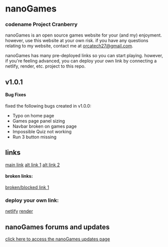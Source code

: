 # nanoGames
### codename Project Cranberry

nanoGames is an open source games website for your (and my) enjoyment. however, use this website at your own risk. if you have any questions relating to my website, contact me at orcatech27@gmail.com.

nanoGames has many pre-deployed links so you can start playing. however, if you're feeling advanced, you can deploy your own link by connecting a netlify, render, etc. project to this repo.

## v1.0.1
#### Bug Fixes

fixed the following bugs created in v1.0.0:

- Typo on home page
- Games page panel sizing
- Navbar broken on games page
- Impossible Quiz not working
- Run 3 button missing


## links

[main link](http://projectcranberry.xyz/)
[alt link 1](https://projectcranberry.netlify.app)
[alt link 2](https://cranberry.onrender.com/)

#### broken links:

[broken/blocked link 1](https://orcatech2711.github.io/nano/)

### deploy your own link:

[netlify](https://netlify.app/)
[render](https://render.com/)

## nanoGames forums and updates

[click here to access the nanoGames updates page](http://updates.projectcranberry.xyz/)